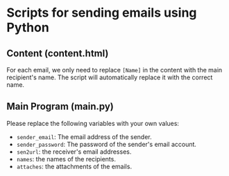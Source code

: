 # Scripts for sending emails using Python

## Content (content.html)
For each email, we only need to replace `[Name]` in the content with the main recipient's name. The script will automatically replace it with the correct name.

## Main Program (main.py)

Please replace the following variables with your own values:
- `sender_email`: The email address of the sender.
- `sender_password`: The password of the sender's email account.
- `sen2url`: the receiver's email addresses.
- `names`: the names of the recipients.
- `attaches`: the attachments of the emails.